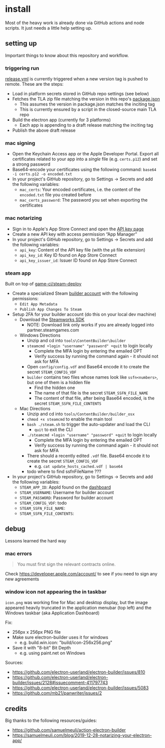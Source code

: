 # install

Most of the heavy work is already done via GitHub actions and node scripts. It just needs a little help setting up.

## setting up

Important things to know about this repository and workflow.

### triggering run

[release.yml](.github/workflows/release.yml) is currently triggered when a new version tag is pushed to remote. These are the steps:

- Load in platform secrets stored in GitHub repo settings (see below)
- Fetches the TLA zip file matching the version in this repo's [package.json](package.json)
  - This assumes the version in package.json matches the inciting tag
  - This is currently ensured by a script in the closed-source main TLA repo
- Build the electron app (currently for 3 platforms)
  - Each app is appending to a draft release matching the inciting tag
- Publish the above draft release

### mac signing

- Open the Keychain Access app or the Apple Developer Portal. Export all certificates related to your app into a _single_ file (e.g. `certs.p12`) and set a strong password
- Base64-encode your certificates using the following command: `base64 -i certs.p12 -o encoded.txt`
- In your project's GitHub repository, go to Settings → Secrets and add the following variables:
  - `mac_certs`: Your encoded certificates, i.e. the content of the `encoded.txt` file you created before
  - `mac_certs_password`: The password you set when exporting the certificates

### mac notarizing

- Sign in to Apple's App Store Connect and open the [API key page](https://appstoreconnect.apple.com/access/api)
- Create a new API key with access permission “App Manager”
- In your project's GitHub repository, go to Settings → Secrets and add the following variables:
  - `api_key`: Content of the API key file (with the `p8` file extension)
  - `api_key_id`: Key ID found on App Store Connect
  - `api_key_issuer_id`: Issuer ID found on App Store Connect

### steam app

Built on top of [game-ci/steam-deploy](https://github.com/game-ci/steam-deploy)

- Create a specialized Steam [builder account](https://partner.steamgames.com/doc/sdk/uploading#Build_Account) with the following permissions:
  - `Edit App Metadata`
  - `Publish App Changes To Steam`
- Setup 2FA for your builder account (do this on your local dev machine)
  - Download the [Steamworks SDK](https://partner.steamgames.com/downloads/steamworks_sdk.zip)
    - NOTE: Download link only works if you are already logged into partner.steamgames.com
  - Windows Directions
    - Unzip and cd into `tools\ContentBuilder\builder`
    - `steamcmd +login "username" "password" +quit` to login locally
      - Complete the MFA login by entering the emailed OPT
      - Verify success by running the command again - it should not ask for MFA
    - Open `config/config.vdf` and Base64 encode it to create the secret `STEAM_CONFIG_VDF`
    - `builder` contains two files whose names look like `ssfn<numbers>`, but one of them is a hidden file
      - Find the hidden one
      - The name of that file is the secret `STEAM_SSFN_FILE_NAME`
      - The content of that file, after being Base64 encoded, is the secret `STEAM_SSFN_FILE_CONTENTS`
  - Mac Directions
    - Unzip and cd into `tools/ContentBuilder/builder_osx`
    - `chmod +x steamcmd` to enable the main tool
    - `bash ./steam.sh` to trigger the auto-updater and load the CLI
      - `quit` to exit the CLI
    - `./steamcmd +login "username" "password" +quit` to login locally
      - Complete the MFA login by entering the emailed OPT
      - Verify success by running the command again - it should not ask for MFA
    - There should a recently edited `.vdf` file. Base64 encode it to create the secret `STEAM_CONFIG_VDF`
      - e.g. `cat update_hosts_cached.vdf | base64`
    - todo where to find ssfnFileName ???
- In your project's GitHub repository, go to Settings → Secrets and add the following variables:
  - `STEAM_APP_ID`: AppId found on the [dashboard](https://partner.steamgames.com/dashboard)
  - `STEAM_USERNAME`: Username for builder account
  - `STEAM_PASSWORD`: Password for builder account
  - `STEAM_CONFIG_VDF`: todo
  - `STEAM_SSFN_FILE_NAME`:
  - `STEAM_SSFN_FILE_CONTENTS`:

## debug

Lessons learned the hard way

### mac errors

> You must first sign the relevant contracts online.

Check https://developer.apple.com/account/ to see if you need to sign any new agreements

### window icon not appearing the in taskbar

`icon.png` was working fine for Mac and desktop display, but the image appeared heavily truncated in the application menubar (top left) and the Windows taskbar (aka Application Dashboard)

Fix:

- 256px x 256px PNG file
- Make sure electron-builder uses it for windows
  - e.g. build.win.icon: "build/icon-256x256.png"
- Save it with "8-bit" Bit Depth
  - e.g. using paint.net on Windows

Sources:

- https://github.com/electron-userland/electron-builder/issues/810
- https://github.com/electron-userland/electron-builder/issues/2128#issuecomment-411797743
- https://github.com/electron-userland/electron-builder/issues/5083
- https://github.com/mb21/panwriter/issues/2

## credits

Big thanks to the following resources/guides:

- https://github.com/samuelmeuli/action-electron-builder
- https://samuelmeuli.com/blog/2019-12-28-notarizing-your-electron-app/
